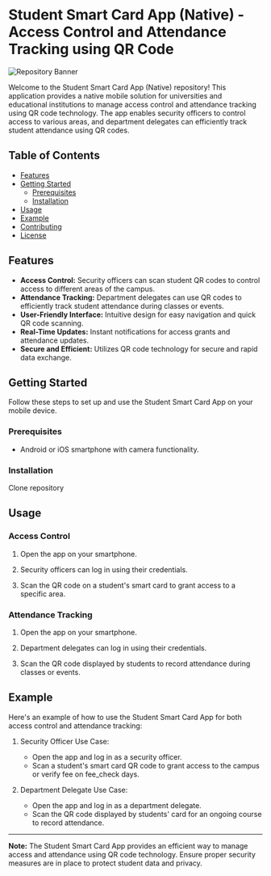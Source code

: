 # Student Smart Card App (Native) - Access Control and Attendance Tracking using QR Code

![Repository Banner](repository_banner.png)

Welcome to the Student Smart Card App (Native) repository! This application provides a native mobile solution for universities and educational institutions to manage access control and attendance tracking using QR code technology. The app enables security officers to control access to various areas, and department delegates can efficiently track student attendance using QR codes.

## Table of Contents

- [Features](#features)
- [Getting Started](#getting-started)
  - [Prerequisites](#prerequisites)
  - [Installation](#installation)
- [Usage](#usage)
- [Example](#example)
- [Contributing](#contributing)
- [License](#license)

## Features

- **Access Control:** Security officers can scan student QR codes to control access to different areas of the campus.
- **Attendance Tracking:** Department delegates can use QR codes to efficiently track student attendance during classes or events.
- **User-Friendly Interface:** Intuitive design for easy navigation and quick QR code scanning.
- **Real-Time Updates:** Instant notifications for access grants and attendance updates.
- **Secure and Efficient:** Utilizes QR code technology for secure and rapid data exchange.

## Getting Started

Follow these steps to set up and use the Student Smart Card App on your mobile device.

### Prerequisites

- Android or iOS smartphone with camera functionality.

### Installation

Clone repository

## Usage

### Access Control

1. Open the app on your smartphone.

2. Security officers can log in using their credentials.

3. Scan the QR code on a student's smart card to grant access to a specific area.

### Attendance Tracking

1. Open the app on your smartphone.

2. Department delegates can log in using their credentials.

3. Scan the QR code displayed by students to record attendance during classes or events.

## Example

Here's an example of how to use the Student Smart Card App for both access control and attendance tracking:

1. Security Officer Use Case:
   - Open the app and log in as a security officer.
   - Scan a student's smart card QR code to grant access to the campus or verify fee on fee_check days.

2. Department Delegate Use Case:
   - Open the app and log in as a department delegate.
   - Scan the QR code displayed by students' card for an ongoing course to record attendance.

---

**Note:** The Student Smart Card App provides an efficient way to manage access and attendance using QR code technology.
Ensure proper security measures are in place to protect student data and privacy.
